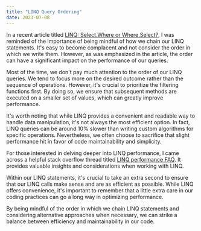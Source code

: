 ```yaml
---
title: "LINQ Query Ordering"
date: 2023-07-08
---
```


In a recent article titled [LINQ: Select.Where or Where.Select?](https://steven-giesel.com/blogPost/57ed9867-4afd-4d02-9f35-e0941bc6f715?utm_source=csharpdigest&utm_medium&utm_campaign=1674), I was reminded of the importance of being mindful of how we chain our LINQ statements. It's easy to become complacent and not consider the order in which we write them. However, as was emphasized in the article, the order can have a significant impact on the performance of our queries.

Most of the time, we don't pay much attention to the order of our LINQ queries. We tend to focus more on the desired outcome rather than the sequence of operations. However, it's crucial to prioritize the filtering functions first. By doing so, we ensure that subsequent methods are executed on a smaller set of values, which can greatly improve performance.

It's worth noting that while LINQ provides a convenient and readable way to handle data manipulation, it's not always the most efficient option. In fact, LINQ queries can be around 10% slower than writing custom algorithms for specific operations. Nevertheless, we often choose to sacrifice that slight performance hit in favor of code maintainability and simplicity.

For those interested in delving deeper into LINQ performance, I came across a helpful stack overflow thread titled [LINQ performance FAQ](https://stackoverflow.com/questions/4044400/linq-performance-faq). It provides valuable insights and considerations when working with LINQ.

Within our LINQ statements, it's crucial to take an extra second to ensure that our LINQ calls make sense and are as efficient as possible. While LINQ offers convenience, it's important to remember that a little extra care in our coding practices can go a long way in optimizing performance.

By being mindful of the order in which we chain LINQ statements and considering alternative approaches when necessary, we can strike a balance between efficiency and maintainability in our code.

